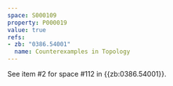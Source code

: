 ```yaml
---
space: S000109
property: P000019
value: true
refs:
- zb: "0386.54001"
  name: Counterexamples in Topology
---
```


See item #2 for space #112 in {{zb:0386.54001}}.
